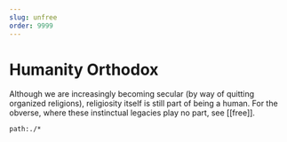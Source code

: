 ```yaml
---
slug: unfree
order: 9999
---
```


# Humanity Orthodox

Although we are increasingly becoming secular (by way of quitting organized religions), religiosity itself is still part of being a human.  For the obverse, where these instinctual legacies play no part, see [[free]].

```query
path:./*
```
